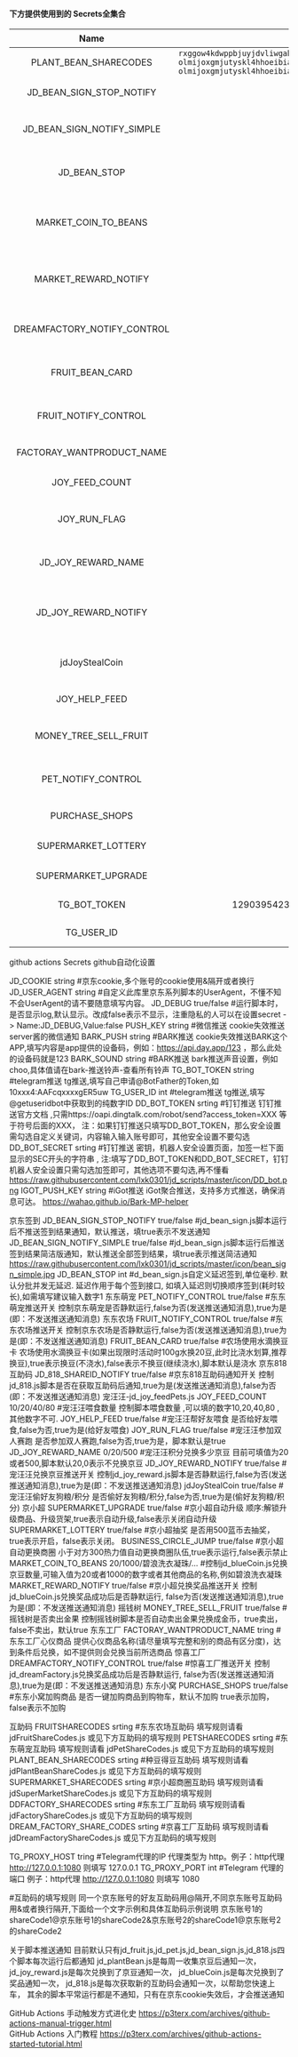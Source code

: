 

#### 下方提供使用到的 **Secrets全集合**
| Name                    |   值   | 说明                                                         |
| :---------------------: | :----------: | ------------------------------------------------------------ |
| PLANT_BEAN_SHARECODES | `rxggow4kdwppbjuyjdvliwgahkbsbgemalhzlhy@qmnmamd3ukiwrd53w4fjmpmb6c7yyogrbfj2rry` `olmijoxgmjutyskl4hhoeibiavu3pkou3keebla@qmnmamd3ukiwrd53w4fjmpmb6c7yyogrbfj2rry` `olmijoxgmjutyskl4hhoeibiavu3pkou3keebla@rxggow4kdwppbjuyjdvliwgahkbsbgemalhzlhy` | 种豆得豆互助码 |
| JD_BEAN_SIGN_STOP_NOTIFY | false | 京东签到结果通知 |
| JD_BEAN_SIGN_NOTIFY_SIMPLE | false | 京东签到结果简洁版通知 |
| JD_BEAN_STOP | 1 | 京东签到自定义延迟签到 |
| MARKET_COIN_TO_BEANS | 20 | 京小超兑换京豆数量或商品名称 |
| MARKET_REWARD_NOTIFY | false | 京小超兑换奖品静默运行推送开关 |
| DREAMFACTORY_NOTIFY_CONTROL | false | 惊喜工厂静默运行推送开关 |
| FRUIT_BEAN_CARD | true |农场使用水滴换豆卡 |
| FRUIT_NOTIFY_CONTROL | false |东东农场默运行推送开关 |
| FACTORAY_WANTPRODUCT_NAME | '' | 东东工厂心仪商品 |
| JOY_FEED_COUNT | 10 | 宠汪汪喂食数量 |
| JOY_RUN_FLAG | true | 宠汪汪参加双人赛跑 |
| JD_JOY_REWARD_NAME | 20 | 宠汪汪积分兑换多少京豆 |
| JD_JOY_REWARD_NOTIFY | false | 宠汪汪兑换京豆静默运行推送开关 |
| jdJoyStealCoin | true | 宠汪汪偷好友狗粮/积分 |
| JOY_HELP_FEED | true | 宠汪汪帮好友喂食 |
| MONEY_TREE_SELL_FRUIT | true | 摇钱树是否卖出金果 |
| PET_NOTIFY_CONTROL | false | 东东萌宠静默运行推送开关 |
| PURCHASE_SHOPS | true | 东东小窝加购商品 |
| SUPERMARKET_LOTTERY | false | 京小超抽奖 |
| SUPERMARKET_UPGRADE | false | 京小超自动升级 |
| TG_BOT_TOKEN | 1290395423:AAHtbN3JApDKAJCHPIVN7SF1Zkby5cluPk4 | telegram推送 |
| TG_USER_ID | 1049578757 | telegram推送 |

github actions Secrets
github自动化设置

JD_COOKIE string #京东cookie,多个账号的cookie使用&隔开或者换行
JD_USER_AGENT string #自定义此库里京东系列脚本的UserAgent，不懂不知不会UserAgent的请不要随意填写内容。
JD_DEBUG true/false #运行脚本时，是否显示log,默认显示。改成false表示不显示，注重隐私的人可以在设置secret -> Name:JD_DEBUG,Value:false
PUSH_KEY string #微信推送 cookie失效推送server酱的微信通知
BARK_PUSH string #BARK推送 cookie失效推送BARK这个APP,填写内容是app提供的设备码，例如：https://api.day.app/123 ，那么此处的设备码就是123
BARK_SOUND string #BARK推送 bark推送声音设置，例如choo,具体值请在bark-推送铃声-查看所有铃声
TG_BOT_TOKEN string #telegram推送 tg推送,填写自己申请@BotFather的Token,如10xxx4:AAFcqxxxxgER5uw
TG_USER_ID int #telegram推送 tg推送,填写@getuseridbot中获取到的纯数字ID
DD_BOT_TOKEN srting #钉钉推送 钉钉推送官方文档 ,只需https://oapi.dingtalk.com/robot/send?access_token=XXX 等于符号后面的XXX， 注：如果钉钉推送只填写DD_BOT_TOKEN，那么安全设置需勾选自定义关键词，内容输入输入账号即可，其他安全设置不要勾选
DD_BOT_SECRET srting #钉钉推送 密钥，机器人安全设置页面，加签一栏下面显示的SEC开头的字符串 , 注:填写了DD_BOT_TOKEN和DD_BOT_SECRET，钉钉机器人安全设置只需勾选加签即可，其他选项不要勾选,再不懂看 https://raw.githubusercontent.com/lxk0301/jd_scripts/master/icon/DD_bot.png
IGOT_PUSH_KEY string #iGot推送 iGot聚合推送，支持多方式推送，确保消息可达。 https://wahao.github.io/Bark-MP-helper

京东签到
JD_BEAN_SIGN_STOP_NOTIFY true/false #jd_bean_sign.js脚本运行后不推送签到结果通知，默认推送，填true表示不发送通知
JD_BEAN_SIGN_NOTIFY_SIMPLE true/false #jd_bean_sign.js脚本运行后推送签到结果简洁版通知，默认推送全部签到结果，填true表示推送简洁通知 https://raw.githubusercontent.com/lxk0301/jd_scripts/master/icon/bean_sign_simple.jpg
JD_BEAN_STOP int #d_bean_sign.js自定义延迟签到,单位毫秒. 默认分批并发无延迟. 延迟作用于每个签到接口, 如填入延迟则切换顺序签到(耗时较长),如需填写建议输入数字1
东东萌宠
PET_NOTIFY_CONTROL true/false #东东萌宠推送开关 控制京东萌宠是否静默运行,false为否(发送推送通知消息),true为是(即：不发送推送通知消息)
东东农场
FRUIT_NOTIFY_CONTROL true/false #东东农场推送开关 控制京东农场是否静默运行,false为否(发送推送通知消息),true为是(即：不发送推送通知消息)
FRUIT_BEAN_CARD true/false #农场使用水滴换豆卡 农场使用水滴换豆卡(如果出现限时活动时100g水换20豆,此时比浇水划算,推荐换豆),true表示换豆(不浇水),false表示不换豆(继续浇水),脚本默认是浇水
京东818互助码
JD_818_SHAREID_NOTIFY true/false #京东818互助码通知开关 控制jd_818.js脚本是否在获取互助码后通知,true为是(发送推送通知消息),false为否(即：不发送推送通知消息)
宠汪汪-jd_joy_feedPets.js
JOY_FEED_COUNT 10/20/40/80 #宠汪汪喂食数量 控制脚本喂食数量 ,可以填的数字10,20,40,80 , 其他数字不可.
JOY_HELP_FEED true/false #宠汪汪帮好友喂食 是否给好友喂食,false为否,true为是(给好友喂食)
JOY_RUN_FLAG true/false #宠汪汪参加双人赛跑 是否参加双人赛跑,false为否,true为是，脚本默认是true
JD_JOY_REWARD_NAME 0/20/500 #宠汪汪积分兑换多少京豆 目前可填值为20或者500,脚本默认20,0表示不兑换京豆
JD_JOY_REWARD_NOTIFY true/false #宠汪汪兑换京豆推送开关 控制jd_joy_reward.js脚本是否静默运行,false为否(发送推送通知消息),true为是(即：不发送推送通知消息)
jdJoyStealCoin true/false #宠汪汪偷好友狗粮/积分 是否偷好友狗粮/积分,false为否,true为是(偷好友狗粮/积分)
京小超
SUPERMARKET_UPGRADE true/false #京小超自动升级 顺序:解锁升级商品、升级货架,true表示自动升级,false表示关闭自动升级
SUPERMARKET_LOTTERY true/false #京小超抽奖 是否用500蓝币去抽奖，true表示开启，false表示关闭。
BUSINESS_CIRCLE_JUMP true/false #京小超自动更换商圈 小于对方300热力值自动更换商圈队伍,true表示运行,false表示禁止
MARKET_COIN_TO_BEANS 20/1000/碧浪洗衣凝珠/... #控制jd_blueCoin.js兑换京豆数量,可输入值为20或者1000的数字或者其他商品的名称,例如碧浪洗衣凝珠
MARKET_REWARD_NOTIFY true/false #京小超兑换奖品推送开关 控制jd_blueCoin.js兑换奖品成功后是否静默运行, false为否(发送推送通知消息),true为是(即：不发送推送通知消息)
摇钱树
MONEY_TREE_SELL_FRUIT true/false #摇钱树是否卖出金果 控制摇钱树脚本是否自动卖出金果兑换成金币，true卖出，false不卖出，默认true
东东工厂
FACTORAY_WANTPRODUCT_NAME tring #东东工厂心仪商品 提供心仪商品名称(请尽量填写完整和别的商品有区分度)，达到条件后兑换，如不提供则会兑换当前所选商品
惊喜工厂
DREAMFACTORY_NOTIFY_CONTROL true/false #惊喜工厂推送开关 控制jd_dreamFactory.js兑换奖品成功后是否静默运行, false为否(发送推送通知消息),true为是(即：不发送推送通知消息)
东东小窝
PURCHASE_SHOPS true/false #东东小窝加购商品 是否一键加购商品到购物车，默认不加购 true表示加购，false表示不加购

互助码
FRUITSHARECODES srting #东东农场互助码 填写规则请看 jdFruitShareCodes.js 或见下方互助码的填写规则
PETSHARECODES srting #东东萌宠互助码 填写规则请看 jdPetShareCodes.js 或见下方互助码的填写规则
PLANT_BEAN_SHARECODES srting #种豆得豆互助码 填写规则请看 jdPlantBeanShareCodes.js 或见下方互助码的填写规则
SUPERMARKET_SHARECODES srting #京小超商圈互助码 填写规则请看 jdSuperMarketShareCodes.js 或见下方互助码的填写规则 
DDFACTORY_SHARECODES srting #东东工厂互助码 填写规则请看 jdFactoryShareCodes.js 或见下方互助码的填写规则
DREAM_FACTORY_SHARE_CODES srting #京喜工厂互助码 填写规则请看 jdDreamFactoryShareCodes.js 或见下方互助码的填写规则

TG_PROXY_HOST tring #Telegram代理的IP 代理类型为 http。例子：http代理 http://127.0.0.1:1080 则填写 127.0.0.1
TG_PROXY_PORT int #Telegram 代理的端口 例子：http代理 http://127.0.0.1:1080 则填写 1080

#互助码的填写规则
同一个京东账号的好友互助码用@隔开,不同京东账号互助码用&或者换行隔开,下面给一个文字示例和具体互助码示例说明
京东账号1的shareCode1@京东账号1的shareCode2&京东账号2的shareCode1@京东账号2的shareCode2

关于脚本推送通知
目前默认只有jd_fruit.js,jd_pet.js,jd_bean_sign.js,jd_818.js四个脚本每次运行后都通知
jd_plantBean.js是每周一收集京豆后通知一次，
jd_joy_reward.js是每次兑换到了京豆通知一次，
jd_blueCoin.js是每次兑换到了奖品通知一次，
jd_818.js是每次获取新的互助码会通知一次，以帮助您快速上车，
其余的脚本平常运行都是不通知，只有在京东cookie失效后，才会推送通知

GitHub Actions 手动触发方式进化史 https://p3terx.com/archives/github-actions-manual-trigger.html    
GitHub Actions 入门教程 https://p3terx.com/archives/github-actions-started-tutorial.html
